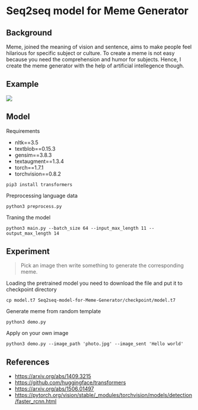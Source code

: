 # Seq2seq model for Meme Generator

## Background
Meme, joined the meaning of vision and sentence, aims to make people feel hilarious for specific subject or culture. To create a meme is not easy because you need the comprehension and humor for subjects. Hence, I create the meme generator with the help of artificial intellegence though.

## Example
![](https://i.imgur.com/dQVYEQL.jpg)

## Model
Requirements
- nltk==3.5
- textblob==0.15.3
- gensim==3.8.3
- textaugment==1.3.4
- torch==1.7.1
- torchvision==0.8.2
```
pip3 install transformers
```
Preprocessing language data
```
python3 preprocess.py
```

Traning the model
```
python3 main.py --batch_size 64 --input_max_length 11 --output_max_length 14
```

## Experiment
> Pick an image then write something to generate the corresponding meme.

Loading the pretrained model you need to download the file and put it to checkpoint directory
```
cp model.t7 Seq2seq-model-for-Meme-Generator/checkpoint/model.t7
```

Generate meme from random template
```
python3 demo.py 
```
Apply on your own image
```
python3 demo.py --image_path 'photo.jpg' --image_sent 'Hello world'
```

## References
- https://arxiv.org/abs/1409.3215
- https://github.com/huggingface/transformers
- https://arxiv.org/abs/1506.01497
- https://pytorch.org/vision/stable/_modules/torchvision/models/detection/faster_rcnn.html
